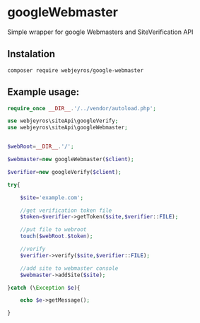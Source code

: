 # googleWebmaster
Simple wrapper for google Webmasters and SiteVerification API

## Instalation
   ```
   composer require webjeyros/google-webmaster
   ```
## Example usage:

```php
require_once __DIR__.'/../vendor/autoload.php';

use webjeyros\siteApi\googleVerify;
use webjeyros\siteApi\googleWebmaster;


$webRoot=__DIR__.'/';

$webmaster=new googleWebmaster($client);

$verifier=new googleVerify($client);

try{

    $site='example.com';

    //get verification token file
    $token=$verifier->getToken($site,$verifier::FILE);

    //put file to webroot
    touch($webRoot.$token);

    //verify
    $verifier->verify($site,$verifier::FILE);

    //add site to webmaster console
    $webmaster->addSite($site);

}catch (\Exception $e){

    echo $e->getMessage();

}
```
